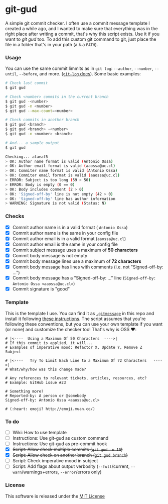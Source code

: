 # git-gud

A simple git commit checker. I often use a commit message template I created a while ago, and I wanted to make sure that everything was in the right place after writing a commit, that's why this script exists. Use it if you want to *git gud* too. To add this custom git command to git, just place the file in a folder that's in your path (a.k.a `PATH`).

### Usage

You can use the same commit limmits as in `git log`: `--author`, `--number`, `--until`, `--before`, and more. ([`git-log` docs](https://git-scm.com/docs/git-log#_commit_limiting)). Some basic examples:

```bash
# Check last commit
$ git gud

# Check <number> commits in the current branch
$ git gud -<number>
$ git gud -n <number>
$ git gud --max-count=<number>

# Check commits in another branch
$ git gud <branch>
$ git gud <branch> -<number>
$ git gud -n <number> <branch>

# And... a sample output
$ git gud

Checking... afaeaf5
> OK: Author name format is valid (Antonio Ossa)
> OK: Author email format is valid (aaossa@uc.cl)
> OK: Commiter name format is valid (Antonio Ossa)
> OK: Commiter email format is valid (aaossa@uc.cl)
> ERROR: Subject is too long (59 > 50)
> ERROR: Body is empty (0 == 0)
> OK: Body includes comment (2 > 0)
> OK: 'Signed-off-by' line is not empty (42 > 0)
> OK: 'Signed-off-by' line has author information
> WARNING: Signature is not valid (Status: N)
```

### Checks

- [x] Commit author name is in a valid format ( `Antonio Ossa`)
- [x] Commit author name is the same in your config file
- [x] Commit author email is in a valid format (`aaossa@uc.cl`)
- [x] Commit author email is the same in your config file
- [x] Commit subject message uses a maximum of **50 characters**
- [x] Commit body message is not empty
- [x] Commit body message lines use a maximum of **72 characters**
- [x] Commit body message has lines with comments (i.e. not "Signed-off-by: ...")
- [x] Commit body message has a "Signed-off-by: ..." line (`Signed-off-by: Antonio Ossa <aaossa@uc.cl>`)
- [x] Commit signature is "good"

### Template

This is the template I use. You can find it as [`.gitmessage`](https://github.com/aaossa/git-gud/blob/master/.gitmessage) in this repo and install it following [these instructions](https://robots.thoughtbot.com/better-commit-messages-with-a-gitmessage-template#automation). The script assumes that you're following these conventions, but you can use your own template if you want (or none) and customize the checker too! That's why is OSS :heart::

```
# |<----  Using a Maximum Of 50 Characters  ---->|
# If this commit is applied, it will...
# Examples of imperative mood: Refactor X, Update Y, Remove Z
Subject

# |<----   Try To Limit Each Line to a Maximum Of 72 Characters   ---->|
# What/why/how was this change made?

# Any references to relevant tickets, articles, resources, etc?
# Example: GitHub issue #23

# Something more?
# Reported-by: A person or @somebody
Signed-off-by: Antonio Ossa <aaossa@uc.cl>

# (:heart: emoji? http://emoji.muan.co/)

```

### To do

- [ ] Wiki: How to use template
- [ ] Instructions: Use git-gud as custom command
- [ ] Instructions: Use git-gud as pre-commit hook
- [x] ~~Script: Allow check multiple commits (`git gud -n 10`)~~
- [x] ~~Script: Allow check on another branch (`git gud branch`)~~
- [ ] Script: Check imperative mood in subject
- [ ] Script: Add flags about output verbosity (`--full`/current, `--warn`/warnings+errors, `--error`/errors only)

### License

This software is released under the [MIT License](https://opensource.org/licenses/MIT)